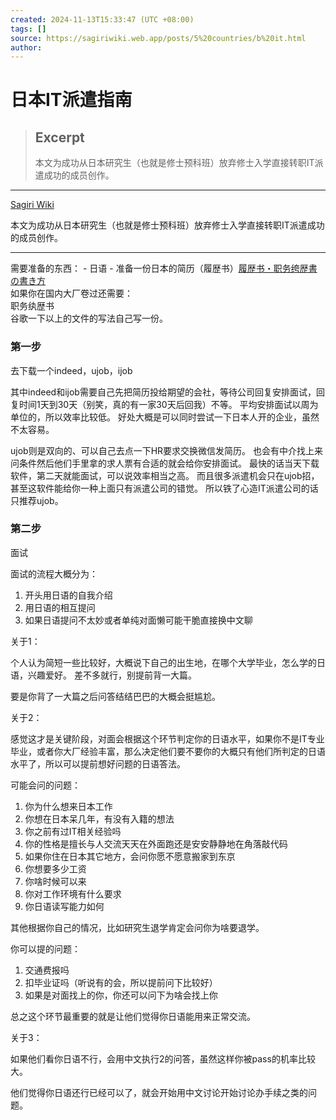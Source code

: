 ```yaml
---
created: 2024-11-13T15:33:47 (UTC +08:00)
tags: []
source: https://sagiriwiki.web.app/posts/5%20countries/b%20it.html
author: 
---
```


# 日本IT派遣指南

> ## Excerpt
> 本文为成功从日本研究生（也就是修士预科班）放弃修士入学直接转职IT派遣成功的成员创作。

---
[Sagiri Wiki](https://sagiriwiki.web.app/)

本文为成功从日本研究生（也就是修士预科班）放弃修士入学直接转职IT派遣成功的成员创作。

___

需要准备的东西： - 日语 - 准备一份日本的简历（履歴书）[履歴书・职务绔歴書の書き方](https://www.hellowork.mhlw.go.jp/member/career_doc01.html)  
如果你在国内大厂卷过还需要：  
职务纨歴书  
谷歌一下以上的文件的写法自己写一份。

### 第一步

去下载一个indeed，ujob，ijob[](https://ujob.co.jp/)

其中indeed和ijob需要自己先把简历投给期望的会社，等待公司回复安排面试，回复时间1天到30天（别笑，真的有一家30天后回我）不等。 平均安排面试以周为单位的，所以效率比较低。 好处大概是可以同时尝试一下日本人开的企业，虽然不太容易。

ujob则是双向的、可以自己去点一下HR要求交换微信发简历。 也会有中介找上来问条件然后他们手里拿的求人票有合适的就会给你安排面试。 最快的话当天下载软件，第二天就能面试，可以说效率相当之高。 而且很多派遣机会只在ujob招，甚至这软件能给你一种上面只有派遣公司的错觉。 所以铁了心造IT派遣公司的话只推荐ujob。

### 第二步

面试

面试的流程大概分为：

1.  开头用日语的自我介绍
2.  用日语的相互提问
3.  如果日语提问不太妙或者单纯对面懒可能干脆直接换中文聊

关于1：

个人认为简短一些比较好，大概说下自己的出生地，在哪个大学毕业，怎么学的日语，兴趣爱好。 差不多就行，别提前背一大篇。

要是你背了一大篇之后问答结结巴巴的大概会挺尴尬。

关于2：

感觉这才是关键阶段，对面会根据这个环节判定你的日语水平，如果你不是IT专业毕业，或者你大厂经验丰富，那么决定他们要不要你的大概只有他们所判定的日语水平了，所以可以提前想好问题的日语答法。

可能会问的问题：

1.  你为什么想来日本工作
2.  你想在日本呆几年，有没有入籍的想法
3.  你之前有过IT相关经验吗
4.  你的性格是擅长与人交流天天在外面跑还是安安静静地在角落敲代码
5.  如果你住在日本其它地方，会问你愿不愿意搬家到东京
6.  你想要多少工资
7.  你啥时候可以来
8.  你对工作环境有什么要求
9.  你日语读写能力如何

其他根据你自己的情况，比如研究生退学肯定会问你为啥要退学。

你可以提的问题：

1.  交通费报吗
2.  扣毕业证吗（听说有的会，所以提前问下比较好）
3.  如果是对面找上的你，你还可以问下为啥会找上你

总之这个环节最重要的就是让他们觉得你日语能用来正常交流。

关于3：

如果他们看你日语不行，会用中文执行2的问答，虽然这样你被pass的机率比较大。

他们觉得你日语还行已经可以了，就会开始用中文讨论开始讨论办手续之类的问题。
